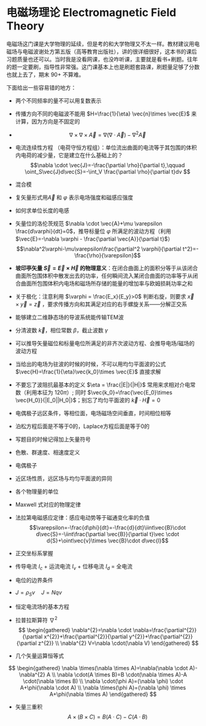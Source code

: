 # 电磁场理论 Electromagnetic Field Theory

电磁场这门课是大学物理的延续，但是考的和大学物理又不太一样。教材建议用电磁场与电磁波谢处方第五版（高等教育出版社），讲的很详细很好，这本书的课后习题质量也还可以。当时我是没看网课，也没咋听课，主要就是看书+刷题。往年的题一定要刷，指导性非常强。这门课基本上也是刷题套路课，刷题量足够了分数也就上去了，期末 90+ 不算难。

下面给出一些容易错的地方：

- 两个不同频率的量不可以用复数表示
- 传播方向不同的电磁波不能用 $H=\frac{1}{\eta} \vec{n}\times \vec{E}$ 来计算，因为方向是不固定的
- $$\nabla \times \nabla \times \vec{A}=\nabla (\nabla \cdot \vec{A})-\nabla^2\vec{A}$$
- 电流连续性方程 （电荷守恒方程组）：单位流出曲面的电流等于其包围的体积内电荷的减少量，它是建立在什么基础上的？$$\nabla \cdot \vec{J}=-\frac{\partial \rho}{\partial t},\qquad \oint_S\vec{J}d\vec{S}=-\int_V \frac{\partial \rho}{\partial t}dv $$
- 混合模
- 复矢量形式用$\vec{A}$ 和 $\varphi$ 表示电场强度和磁感应强度
- 如何求单位长度的电感
- 矢量位的洛伦茨规范 $\nabla \cdot \vec{A}+\mu \varepsilon \frac{d\varphi}{dt}=0$，推导标量位 $\varphi$ 所满足的波动方程（利用 $\vec{E}=-\nabla \varphi - \frac{\partial \vec{A}}{\partial t}$）$$\nabla^2\varphi-\mu\varepsilon\frac{\partial^2 \varphi}{\partial t^2}=-\frac{\rho}{\varepsilon}$$
- **坡印亭矢量 $\vec{S}=\vec{E}\times \vec{H}$ 的物理意义**：在闭合曲面上的面积分等于从该闭合曲面所包围体积中散发出去的功率，任何瞬间流入某闭合曲面的功率等于从闭合曲面所包围体积内电场和磁场所存储的能量的增加率与欧姆损耗功率之和
- 关于极化：注意利用 $\varphi = \frac{E_x}{E_y}>0$ 判断右旋，则要求 $\vec{x}\times \vec{y}=\vec{z}$ ，要求传播方向和其满足对应的右手螺旋关系——分解正交系
- 能够建立二维静态场的导波系统能传输TEM波
- 分清波数 $\vec{k}$，相位常数 $\beta$，截止波数 $\gamma$
- 可以推导矢量磁位和标量电位所满足的非齐次波动方程、会推导电场/磁场的波动方程
- 当给出的电场为驻波的时候的时候，不可以用均匀平面波的公式 $\vec{H}=\frac{1}{\eta}\vec{k_0}\times \vec{E}$ 直接求解
- 不要忘了波阻抗最基本的定义 $\eta = \frac{|E|}{|H|}$ 常用来求相对介电常数（利用本征为 $120\pi$）; 同时 $\vec{k_0}=\frac{\vec{E_0}\times \vec{H_0}}{|E_0||H_0|}$；别忘了均匀平面波的 $\vec{k}\cdot \vec{H}=0$
- 电偶极子远区条件，等相位面，电场磁场空间垂直，时间相位相等
- 泊松方程后面是不等于0的，Laplace方程后面是等于0的
- 写题目的时候记得加上矢量符号
- 色散、群速度、相速度定义
- 电偶极子
- 近区场性质，远区场与均匀平面波的异同
- 各个物理量的单位
- Maxwell 式对应的物理定律

- 法拉第电磁感应定律：感应电动势等于磁通变化率的负值 $$\varepsilon=-\frac{d\phi}{dt}=-\frac{d}{dt}\iint\vec{B}\cdot d\vec{S}=-\iint\frac{\partial \vec{B}}{\partial t}\vec \cdot d{S}+\oint\vec{v}\times \vec{B}\cdot d\vec{l}$$
- 正交坐标系掌握
- 传导电流 $I_c$ + 运流电流 $I_v$ + 位移电流 $I_d$ = 全电流
- 电位的边界条件
- $J=\rho_S v\quad J=Nqv$
- 恒定电流场的基本方程
- 拉普拉斯算符 $\nabla^{2}$
$$
\begin{gathered}
\nabla^{2}=\nabla \cdot \nabla=\frac{\partial^{2}}{\partial x^{2}}+\frac{\partial^{2}}{\partial y^{2}}+\frac{\partial^{2}}{\partial z^{2}} \\
\nabla^{2} V=\nabla \cdot(\nabla V)
\end{gathered}
$$
- 几个矢量运算恒等式

$$
\begin{gathered}
\nabla \times(\nabla \times A)=\nabla(\nabla \cdot A)-\nabla^{2} A \\
\nabla \cdot(A \times B)=B \cdot(\nabla \times A)-A \cdot(\nabla \times B) \\
\nabla \cdot(\phi A)=(\nabla \phi) \cdot A+\phi(\nabla \cdot A) \\
\nabla \times(\phi A)=(\nabla \phi) \times A+\phi(\nabla \times A)
\end{gathered}
$$
- 矢量三重积 $$A\times (B\times C)=B(A\cdot C)-C(A\cdot B)$$